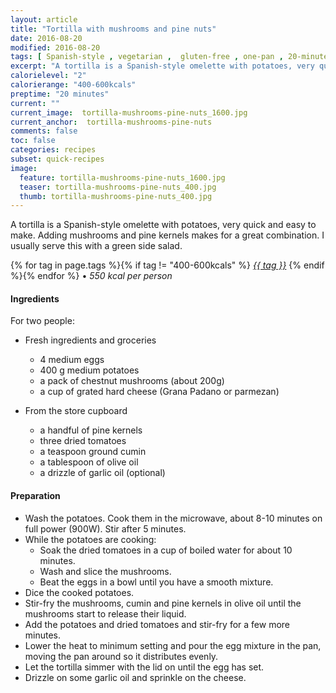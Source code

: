 ```yaml
---
layout: article
title: "Tortilla with mushrooms and pine nuts"
date: 2016-08-20
modified: 2016-08-20
tags: [ Spanish-style , vegetarian ,  gluten-free , one-pan , 20-minutes ,"400-600kcals" ]
excerpt: "A tortilla is a Spanish-style omelette with potatoes, very quick and easy to make."
calorielevel: "2"
calorierange: "400-600kcals"
preptime: "20 minutes"
current: ""
current_image:  tortilla-mushrooms-pine-nuts_1600.jpg
current_anchor:  tortilla-mushrooms-pine-nuts
comments: false
toc: false
categories: recipes
subset: quick-recipes
image:
  feature: tortilla-mushrooms-pine-nuts_1600.jpg
  teaser: tortilla-mushrooms-pine-nuts_400.jpg
  thumb: tortilla-mushrooms-pine-nuts_400.jpg
---
```


A tortilla is a Spanish-style omelette with potatoes, very quick and easy to make. Adding mushrooms and pine kernels makes for a great combination. I usually serve this with a green side salad.

{% for tag in page.tags %}{% if tag != "400-600kcals" %}&nbsp;<a class="post-tag" href="{{ site.url}}/tags/#{{ tag }}">_{{ tag }}_</a>&nbsp;{% endif %}{% endfor %} &bull;&nbsp;<em>550&nbsp;kcal&nbsp;per&nbsp;person</em>&nbsp;&nbsp;<a href="{{ site.url}}/tags/#400-600kcals"><img src="{{ site.url }}/images/battery_lvl_2.png" style="height:1.0em;"></a>

#### Ingredients

For two people:

- Fresh ingredients and groceries
  - 4 medium eggs
  - 400 g medium potatoes
  - a pack of chestnut mushrooms (about 200g)
  - a cup of grated hard cheese (Grana Padano or parmezan)

- From the store cupboard
  - a handful of pine kernels
  - three dried tomatoes
  - a teaspoon ground cumin
  - a tablespoon of olive oil
  - a drizzle of garlic oil (optional)

#### Preparation

- Wash the potatoes. Cook them in the microwave, about 8-10 minutes on full power (900W). Stir after 5 minutes.
- While the potatoes are cooking:
    - Soak the dried tomatoes in a cup of boiled water for about 10 minutes.
    - Wash and slice the mushrooms.
    - Beat the eggs in a bowl until you have a smooth mixture.
- Dice the cooked potatoes.
- Stir-fry the mushrooms, cumin and pine kernels in olive oil until the mushrooms start to release their liquid.
- Add the potatoes and dried tomatoes and stir-fry for a few more minutes.
- Lower the heat to minimum setting and pour the egg mixture in the pan, moving the pan around so it distributes evenly.
- Let the tortilla simmer with the lid on until the egg has set.
- Drizzle on some garlic oil and sprinkle on the cheese.
